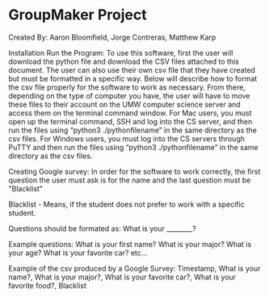 # GroupMaker Project 
Created By: Aaron Bloomfield, Jorge Contreras, Matthew Karp 


Installation Run the Program:
To use this software, first the user will download the python file and download the CSV files attached to this document.
The user can also use their own csv file that they have created but must be formatted in a specific way. 
Below will describe how to format the csv file properly for the software to work as necessary.
From there, depending on the type of computer you have, the user will have to move these files to their account on the 
UMW computer science server and access them on the terminal command window. For Mac users, you must open up the terminal command,
SSH and log into the CS server, and then run the files using “python3 ./pythonfilename” in the same directory as the csv files. 
For Windows users, you must log into the CS servers through PuTTY and then run the files using “python3 ./pythonfilename” in the same 
directory as the csv files.


Creating Google survey:
In order for the software to work correctly, the first question the user must ask is for the name and 
the last question must be "Blacklist"

Blacklist - Means, if the student does not prefer to work with a specific student.

Questions should be formated as:
What is your ________?

Example questions:
What is your first name?
What is your major?
What is your age?
What is your favorite car?
etc...



Example of the csv produced by a Google Survey:
Timestamp, What is your name?, What is your major?, What is your favorite car?, What is your favorite food?, Blacklist






